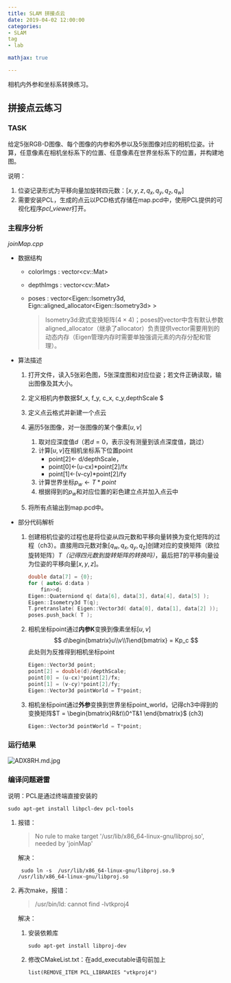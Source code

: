 ```yaml
---
title: SLAM 拼接点云
date: 2019-04-02 12:00:00
categories:
- SLAM
tag
- lab

mathjax: true

---
```




相机内外参和坐标系转换练习。





## 拼接点云练习

### TASK

给定5张RGB-D图像、每个图像的内参和外参以及5张图像对应的相机位姿。计算，任意像素在相机坐标系下的位置、任意像素在世界坐标系下的位置，并构建地图。

说明：

1. 位姿记录形式为平移向量加旋转四元数：$[x,y, z,q_x,q_y,q_z,q_w]$
2. 需要安装PCL，生成的点云以PCD格式存储在map.pcd中，使用PCL提供的可视化程序*pcl_viewer*打开。



### 主程序分析

*joinMap.cpp*

- 数据结构

  - colorImgs : vector\<cv::Mat\>

  - depthImgs : vector\<cv::Mat\>

  - poses : vector\<Eigen::Isometry3d, Eign::aligned_allocator\<Eigen::Isometry3d> > 

    > Isometry3d:欧式变换矩阵$(4\times4)$；poses的vector中含有默认参数aligned_allocator（继承了allocator）负责提供vector需要用到的动态内存（Eigen管理内存时需要单独强调元素的内存分配和管理）。

- 算法描述

  1. 打开文件，读入5张彩色图，5张深度图和对应位姿；若文件正确读取，输出图像及其大小。

  2. 定义相机内参数据$f_x, f_y, c_x, c_y,depthScale $

  3. 定义点云格式并新建一个点云

  4. 遍历5张图像，对一张图像的某个像素$[u,v]$

     1. 取对应深度值$d$（若$d=0$，表示没有测量到该点深度值，跳过）
     2. 计算$[u,v]$在相机坐标系下位置point
        - point[2]$\leftarrow$ d/depthScale，
        - point[0]$\leftarrow$(u-cx)*point[2]/fx
        - point[1]$\leftarrow$(v-cy)*point[2]/fy
     3. 计算世界坐标$p_w\leftarrow T*point$
     4. 根据得到的$p_w$和对应位置的彩色建立点并加入点云中

  5. 将所有点输出到map.pcd中。

      

- 部分代码解析

  1. 创建相机位姿的过程也是将位姿从四元数和平移向量转换为变化矩阵的过程（ch3）。直接用四元数对象$[q_w, q_x, q_y, q_z]$创建对应的变换矩阵（欧拉旋转矩阵）$T$*（记得四元数到旋转矩阵的转换吗）*，最后把$T$的平移向量设为位姿的平移向量$[x,y,z]$。

     ```c++
     double data[7] = {0};
     for ( auto& d:data )    
         fin>>d;
     Eigen::Quaterniond q( data[6], data[3], data[4], data[5] );
     Eigen::Isometry3d T(q);
     T.pretranslate( Eigen::Vector3d( data[0], data[1], data[2] ));
     poses.push_back( T );
     ```

  2. 相机坐标point通过**内参K**变换到像素坐标$[u,v]$
     $$
     d\begin{bmatrix}u\\v\\1\end{bmatrix} = Kp_c
     $$
     此处则为反推得到相机坐标point

     ```c++
     Eigen::Vector3d point; 
     point[2] = double(d)/depthScale; 
     point[0] = (u-cx)*point[2]/fx;
     point[1] = (v-cy)*point[2]/fy; 
     Eigen::Vector3d pointWorld = T*point;
     ```

     

     

  3. 相机坐标point通过**外参**变换到世界坐标point_world，记得ch3中得到的变换矩阵$T = \begin{bmatrix}R&t\\0^T&1 \end{bmatrix}$   (ch3)

     ```c++
     Eigen::Vector3d pointWorld = T*point;
     ```



### 运行结果



![ADX8RH.md.jpg](https://s2.ax1x.com/2019/03/31/ADX8RH.md.jpg)



### 编译问题避雷

说明：PCL是通过终端直接安装的

```
sudo apt-get install libpcl-dev pcl-tools
```

1. 报错：

   > No rule to make target '/usr/lib/x86_64-linux-gnu/libproj.so', needed by 'joinMap'

   解决：

   ```
    sudo ln -s  /usr/lib/x86_64-linux-gnu/libproj.so.9 /usr/lib/x86_64-linux-gnu/libproj.so
   ```

2. 再次make，报错：

   > /usr/bin/ld: cannot find -lvtkproj4

   解决：

   1. 安装依赖库

      ```
      sudo apt-get install libproj-dev
      ```

   2. 修改CMakeList.txt：在add_executable语句前加上

      ```
      list(REMOVE_ITEM PCL_LIBRARIES "vtkproj4")
      ```

      



​        

​         

​     